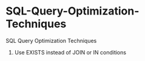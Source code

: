 # SQL-Query-Optimization-Techniques
SQL Query Optimization Techniques

1. Use EXISTS instead of JOIN or IN conditions
